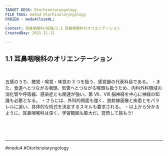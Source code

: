 ```yaml
---
TARGET DECK: Otorhinolaryngology
FILE TAGS: medu4 Otorhinolaryngology
FROZEN - medu4ClozeHL:
 : 
Context: 耳鼻咽喉科/総論/1.1 耳鼻咽喉科のオリエンテーション
CreatedDay: 2021-11-11

---
```


## 1.1 耳鼻咽喉科のオリエンテーション

<br>

五感のうち、聴覚・嗅覚・味覚の 3 つを扱う、感覚器の代表科目である。 ・また、食道へとつながる咽頭、気管へとつながる喉頭も扱うため、内科外科領域の消化管や呼吸器、感染症とも関連が強い。第 VII、VIII 脳神経を中心に神経の知識も必要となる。 
・さらには、外科的側面も強く、放射線画像と疾患とをパラレルに追い、具体的な術式を決定するスキルも要求される。
・以上から分かるように、耳鼻咽喉科は深く、学習範囲も膨大だ。覚悟して挑もう!
    



<br><br><br>

---
#medu4 #Otorhinolaryngology
